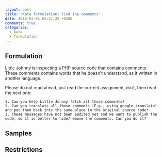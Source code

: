```yaml
---
layout: post
title: "Kata formulation: Find the comments"
date: 2016-03-01 08:57:28 +0200
comments: true
categories:
  - kata
  - formulation
---
```


## Formulation

Little Johnny is inspecting a PHP source code that contains comments. These comments contains words that he doesn't understand, as it written in another language.

Please do not read ahead, just read the current assignment, do it, then read the next one:

    1. Can you help Little Johnny fetch all those comments?
    1. Can you translate all those comments (E.g., using google translate) and put them back into the same place in the original source code?
    1. These messages have not been audited yet and we want to publish the code, so it is better to hide/remove the comments. Can you do it?

## Samples

## Restrictions

